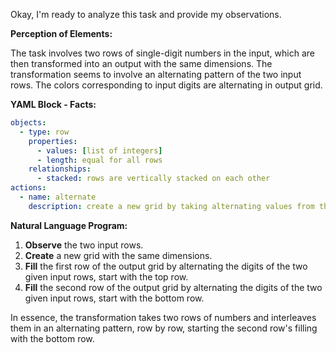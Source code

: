 Okay, I'm ready to analyze this task and provide my observations.

**Perception of Elements:**

The task involves two rows of single-digit numbers in the input, which are then transformed into an output with the same dimensions. The transformation seems to involve an alternating pattern of the two input rows. The colors corresponding to input digits are alternating in output grid.

**YAML Block - Facts:**


```yaml
objects:
  - type: row
    properties:
      - values: [list of integers]
      - length: equal for all rows
    relationships:
      - stacked: rows are vertically stacked on each other
actions:
  - name: alternate
    description: create a new grid by taking alternating values from the input rows
```


**Natural Language Program:**

1.  **Observe** the two input rows.
2.  **Create** a new grid with the same dimensions.
3.  **Fill** the first row of the output grid by alternating the digits of the two given input rows, start with the top row.
4.   **Fill** the second row of the output grid by alternating the digits of the two given input rows, start with the bottom row.

In essence, the transformation takes two rows of numbers and interleaves them in an alternating pattern, row by row, starting the second row's filling with the bottom row.
